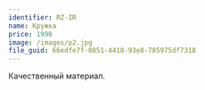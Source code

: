 ```yaml
---
identifier: RZ-IR
name: Кружка
price: 1990
image: /images/p2.jpg
file_guid: 66edfe7f-0851-4418-93e8-785975df7318
---
```

Качественный материал.
